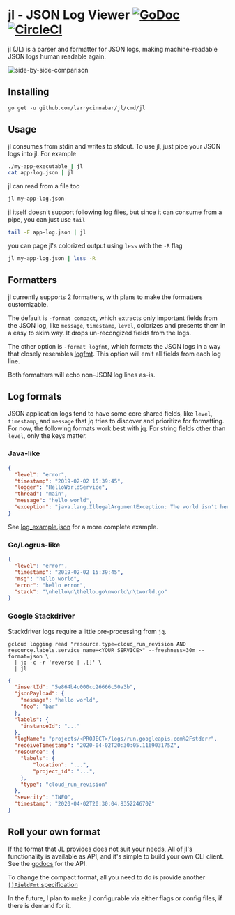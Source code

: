 # jl - JSON Log Viewer [![GoDoc](https://godoc.org/github.com/narqo/go-badge?status.svg)](https://godoc.org/github.com/mightyguava/jl) [![CircleCI](https://circleci.com/gh/mightyguava/jl/tree/master.svg?style=svg)](https://circleci.com/gh/mightyguava/jl/tree/master)

jl (JL) is a parser and formatter for JSON logs, making machine-readable JSON logs human readable again.

![side-by-side-comparison](./examples/jl_side_by_side.jpg)

## Installing

```
go get -u github.com/larrycinnabar/jl/cmd/jl
```

## Usage

jl consumes from stdin and writes to stdout. To use jl, just pipe your JSON logs into jl. For example

```sh
./my-app-executable | jl
cat app-log.json | jl
```

jl can read from a file too

```sh
jl my-app-log.json
```

jl itself doesn't support following log files, but since it can consume from a pipe, you can just use `tail`
```sh
tail -F app-log.json | jl
```

you can page jl's colorized output using `less` with the `-R` flag

```sh
jl my-app-log.json | less -R
```

## Formatters

jl currently supports 2 formatters, with plans to make the formatters customizable.

The default is `-format compact`, which extracts only important fields from the JSON log, like `message`, `timestamp`, `level`, colorizes and presents them in a easy to skim way. It drops un-recongized fields from the logs.

The other option is `-format logfmt`, which formats the JSON logs in a way that closely resembles [logfmt](https://blog.codeship.com/logfmt-a-log-format-thats-easy-to-read-and-write/). This option will emit all fields from each log line.

Both formatters will echo non-JSON log lines as-is.

## Log formats

JSON application logs tend to have some core shared fields, like `level`, `timestamp`, and `message`
that jq tries to discover and prioritize for formatting. For now, the following formats work best
with jq. For string fields other than `level`, only the keys matter.

### Java-like
```json
{
  "level": "error",
  "timestamp": "2019-02-02 15:39:45",
  "logger": "HelloWorldService",
  "thread": "main",
  "message": "hello world",
  "exception": "java.lang.IllegalArgumentException: The world isn't here\n...stacktraces..."
}
```
See [log_example.json](./examples/log_example.json) for a more complete example.

### Go/Logrus-like
```json
{
  "level": "error",
  "timestamp": "2019-02-02 15:39:45",
  "msg": "hello world",
  "error": "hello error",
  "stack": "\nhello\n\thello.go\nworld\n\tworld.go"
}
```

### Google Stackdriver

Stackdriver logs require a little pre-processing from `jq`.

```shell script
gcloud logging read "resource.type=cloud_run_revision AND resource.labels.service_name=<YOUR_SERVICE>" --freshness=30m --format=json \
  | jq -c -r 'reverse | .[]' \
  | jl
```

```json
{
  "insertId": "5e864b4c000cc26666c50a3b",
  "jsonPayload": {
    "message": "hello world",
    "foo": "bar"
  },
  "labels": {
    "instanceId": "..."
  },
  "logName": "projects/<PROJECT>/logs/run.googleapis.com%2Fstderr",
  "receiveTimestamp": "2020-04-02T20:30:05.116903175Z",
  "resource": {
    "labels": {
        "location": "...",
        "project_id": "...",
    },
    "type": "cloud_run_revision"
  },
  "severity": "INFO",
  "timestamp": "2020-04-02T20:30:04.835224670Z"
}
```

## Roll your own format

If the format that JL provides does not suit your needs, All of jl's functionality is available as
API, and it's simple to build your own CLI client. See the [godocs](https://godoc.org/github.com/mightyguava/jl)
for the API.

To change the compact format, all you need to do is provide another
[`[]FieldFmt` specification](https://github.com/mightyguava/jl/blob/f46b94a89340cc314dcaf07622b94fe7dce8f60a/compact_printer.go#L27)

In the future, I plan to make jl configurable via either flags or config files, if there is demand
for it.
